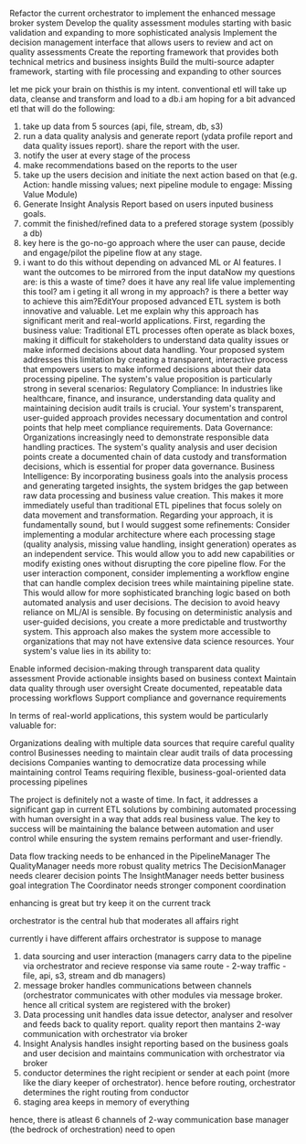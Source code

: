 Refactor the current orchestrator to implement the enhanced message broker system
Develop the quality assessment modules starting with basic validation and expanding to more sophisticated analysis
Implement the decision management interface that allows users to review and act on quality assessments
Create the reporting framework that provides both technical metrics and business insights
Build the multi-source adapter framework, starting with file processing and expanding to other sources



let me pick your brain on thisthis is my intent. conventional etl will take up data, cleanse and transform and load to a db.i am hoping for a bit advanced etl that will do the following:
1. take up data from 5 sources (api, file, stream, db, s3)
2. run a data quality analysis and generate report (ydata profile report and data quality issues report). share the report with the user.
3. notify the user at every stage of the process
4. make recommendations based on the reports to the user
5. take up the users decision and initiate the next action based on that (e.g. Action: handle missing values; next pipeline module to engage: Missing Value Module)
6. Generate Insight Analysis Report based on users inputed business goals.
7. commit the finished/refined data to a prefered storage system (possibly a db)
8. key here is the go-no-go approach where the user can pause, decide and engage/pilot the pipeline flow at any stage.
9. i want to do this without depending on advanced ML or AI features. I want the outcomes to be mirrored from the input dataNow my questions are:
is this a waste of time?
does it have any real life value implementing this tool?
am i geting it all wrong in my approach? is there a better way to achieve this aim?EditYour proposed advanced ETL system is both innovative and valuable. Let me explain why this approach has significant merit and real-world applications.
First, regarding the business value: Traditional ETL processes often operate as black boxes, making it difficult for stakeholders to understand data quality issues or make informed decisions about data handling. Your proposed system addresses this limitation by creating a transparent, interactive process that empowers users to make informed decisions about their data processing pipeline.
The system's value proposition is particularly strong in several scenarios:
Regulatory Compliance: In industries like healthcare, finance, and insurance, understanding data quality and maintaining decision audit trails is crucial. Your system's transparent, user-guided approach provides necessary documentation and control points that help meet compliance requirements.
Data Governance: Organizations increasingly need to demonstrate responsible data handling practices. The system's quality analysis and user decision points create a documented chain of data custody and transformation decisions, which is essential for proper data governance.
Business Intelligence: By incorporating business goals into the analysis process and generating targeted insights, the system bridges the gap between raw data processing and business value creation. This makes it more immediately useful than traditional ETL pipelines that focus solely on data movement and transformation.
Regarding your approach, it is fundamentally sound, but I would suggest some refinements:
Consider implementing a modular architecture where each processing stage (quality analysis, missing value handling, insight generation) operates as an independent service. This would allow you to add new capabilities or modify existing ones without disrupting the core pipeline flow.
For the user interaction component, consider implementing a workflow engine that can handle complex decision trees while maintaining pipeline state. This would allow for more sophisticated branching logic based on both automated analysis and user decisions.
The decision to avoid heavy reliance on ML/AI is sensible. By focusing on deterministic analysis and user-guided decisions, you create a more predictable and trustworthy system. This approach also makes the system more accessible to organizations that may not have extensive data science resources.
Your system's value lies in its ability to:

Enable informed decision-making through transparent data quality assessment
Provide actionable insights based on business context
Maintain data quality through user oversight
Create documented, repeatable data processing workflows
Support compliance and governance requirements

In terms of real-world applications, this system would be particularly valuable for:

Organizations dealing with multiple data sources that require careful quality control
Businesses needing to maintain clear audit trails of data processing decisions
Companies wanting to democratize data processing while maintaining control
Teams requiring flexible, business-goal-oriented data processing pipelines

The project is definitely not a waste of time. In fact, it addresses a significant gap in current ETL solutions by combining automated processing with human oversight in a way that adds real business value. The key to success will be maintaining the balance between automation and user control while ensuring the system remains performant and user-friendly.


Data flow tracking needs to be enhanced in the PipelineManager
The QualityManager needs more robust quality metrics
The DecisionManager needs clearer decision points
The InsightManager needs better business goal integration
The Coordinator needs stronger component coordination

enhancing is great but try keep it on the current track

orchestrator is the central hub that moderates all affairs right

currently i have different affairs orchestrator is suppose to manage
1. data sourcing and user interaction (managers carry data to the pipeline via orchestrator and recieve response via same route - 2-way traffic - file, api, s3, stream and db managers)
2. message broker handles communications between channels (orchestrator communicates with other modules via message broker. hence all critical system are registered with the broker)
3. Data processing unit handles data issue detector, analyser and resolver and feeds back to quality report. quality report then mantains 2-way communication with orchestrator via broker
4. Insight Analysis handles insight reporting based on the business goals and user decision and maintains communication with orchestrator via broker
5. conductor determines the right recipient or sender at each point (more like the diary keeper of orchestrator). hence before routing, orchestrator determines the right routing from conductor
6. staging area keeps in memory of everything

hence, there is atleast 6 channels of 2-way communication base manager (the bedrock of orchestration) need to open
